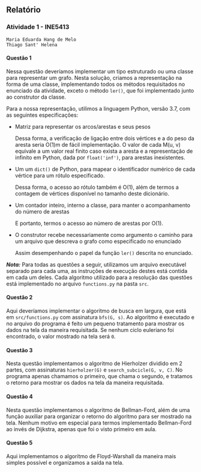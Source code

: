 ## Relatório

### Atividade 1 - INE5413

    Maria Eduarda Hang de Melo
    Thiago Sant' Helena    



#### Questão 1

Nessa questão deveríamos implementar um tipo estruturado ou uma classe para representar um grafo. Nesta solução, criamos a representação na forma de uma classe, implementando todos os métodos requisitados no enunciado da atividade, exceto o método ```ler()```, que foi implementado junto ao construtor da classe.

Para a nossa representação, utilimos a linguagem Python, versão 3.7, com as seguintes especificações:

* Matriz para representar os arcos/arestas e seus pesos
    
    Dessa forma, a verificação de ligação entre dois vértices e a do peso da aresta seria O(1)m de fácil implementação. O valor de cada M(u, v) equivale a um valor real finito caso exista a aresta e a representação de infinito em Python, dada por ```float('inf')```, para arestas inexistentes.

* Um um ```dict()``` de Python, para mapear o identificador numérico de cada vértice para um rótulo especificado.

    Dessa forma, o acesso ao rótulo também é O(1), além de termos a contagem de vértices disponível no tamanho deste dicionário.

* Um contador inteiro, interno a classe, para manter o acompanhamento do número de arestas

    E portanto, termos o acesso ao número de arestas por O(1).

* O construtor recebe necessariamente como argumento o caminho para um arquivo que descreva o grafo como especificado no enunciado

    Assim desempenhando o papel da função ```ler()``` descrita no enunciado.

_**Nota:**_ Para todas as questões a seguir, utilizamos um arquivo executável separado para cada uma, as instruções de execução destes está contida em cada um deles. Cada algoritmo utilizado para a resolução das questões está implementado no arquivo ```functions.py``` na pasta ```src```.

#### Questão 2

Aqui deveríamos implementar o algoritmo de busca em largura, que está em ```src/functions.py``` com assinatura ```bfs(G, s)```. Ao algoritmo é executado e no arquivo do programa é feito um pequeno tratamento para mostrar os dados na tela da maneira requisitada. Se nenhum ciclo euleriano foi encontrado, o valor mostrado na tela será ```0```.

#### Questão 3

Nesta questão implementamos o algoritmo de Hierholzer dividido em 2 partes, com assinaturas ```hierholzer(G)``` e ```search_subcicle(G, v, C)```. No programa apenas chamamos o primeiro, que chama o segundo, e tratamos o retorno para mostrar os dados na tela da maneira requisitada.

#### Questão 4

Nesta questão implementamos o algoritmo de Bellman-Ford, além de uma função auxiliar para organizar o retorno do algoritmo para ser mostrado na tela. Nenhum motivo em especial para termos implementado Bellman-Ford ao invés de Dijkstra, apenas que foi o visto primeiro em aula.

#### Questão 5

Aqui implementamos o algoritmo de Floyd-Warshall da maneira mais simples possível e organizamos a saída na tela.

